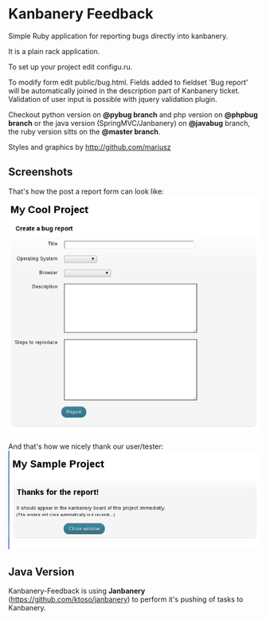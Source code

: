 Kanbanery Feedback
==================
Simple Ruby application for reporting bugs directly into kanbanery.

It is a plain rack application.

To set up your project edit configu.ru.

To modify form edit public/bug.html. Fields added to fieldset 'Bug report' will be automatically joined in the description part of Kanbanery ticket. Validation of user input is possible with jquery validation plugin.

Checkout python version on **@pybug branch** and php version on **@phpbug branch** or the java version (SpringMVC/Janbanery) on **@javabug** branch, the ruby version sitts on the **@master branch**.

Styles and graphics by http://github.com/mariusz

Screenshots
-----------
That's how the post a report form can look like:
<img src="https://github.com/ktoso/kanbanery-feedback/blob/javabug/doc/report_bug.png?raw=true"/>

And that's how we nicely thank our user/tester:
<img src="https://github.com/ktoso/kanbanery-feedback/blob/javabug/doc/thanks.png?raw=true"/>

Java Version
------------
Kanbanery-Feedback is using **Janbanery** (https://github.com/ktoso/janbanery) to perform it's pushing of tasks to Kanbanery.
